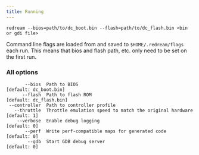 ```yaml
---
title: Running
---
```


```
redream --bios=path/to/dc_boot.bin --flash=path/to/dc_flash.bin <bin or gdi file>
```

Command line flags are loaded from and saved to `$HOME/.redream/flags` each run. This means that bios and flash path, etc. only need to be set on the first run.

### All options

```
       --bios  Path to BIOS                                            [default: dc_boot.bin]
      --flash  Path to flash ROM                                       [default: dc_flash.bin]
 --controller  Path to controller profile
   --throttle  Throttle emulation speed to match the original hardware [default: 1]
    --verbose  Enable debug logging                                    [default: 0]
       --perf  Write perf-compatible maps for generated code           [default: 0]
        --gdb  Start GDB debug server                                  [default: 0]
```
